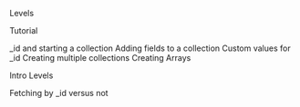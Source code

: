 Levels

Tutorial

_id and starting a collection
Adding fields to a collection
Custom values for _id
Creating multiple collections
Creating Arrays

Intro Levels

Fetching by _id versus not

